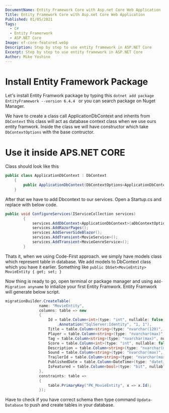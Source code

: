 ```yaml
---
DocumentName: Entity Framework Core with Asp.net Core Web Application
Title: Entity Framework Core with Asp.net Core Web Application
Published: 01/05/2021
Tags:
  - C#
  - Entity Framerwork
  - ASP.NET Core
Image: ef-core-featured.webp
Description: Step by step to use entity framework in ASP.NET Core
Excerpt: Step by step to use entity framework in ASP.NET Core
Author: Mike Yoshino
---
```

# Install Entity Framework Package

Let's install Entity Framwork package by typing this `dotnet add package EntityFramework --version 6.4.4 ` or you can search package on Nuget Manager.

We have to create a class call ApplicationDbContext and inherits from `DbContext` this class will act as database context class when we use ours entity framwork.
Inside the class we will have constructor which take `DbContextOptions` with the base contructor.

# Use it inside APS.NET CORE

Class should look like this 
```csharp
public class ApplicationDbContext : DbContext
    {
        public ApplicationDbContext(DbContextOptions<ApplicationDbContext> options) : base(options){}
    }
```

After that we have to add Dbcontext to our services. Open a Startup.cs and replace with below code.
```csharp
public void ConfigureServices(IServiceCollection services)
        {
            services.AddDbContext<ApplicationDbContext>(aDbContextOptionsBuilder => aDbContextOptionsBuilder.UseSqlServer(Configuration.GetConnectionString("DefaultConnection")));
            services.AddRazorPages();
            services.AddServerSideBlazor();
            services.AddTransient<MovieService>();
            services.AddTransient<MovieGenreService>();
        }
 ```

 Thats it, when we using Code-First approach. we simply have models class which represent table in database. We add models to DbContext class which you have it earlier.
 Something like `public DbSet<MovieEntity> MovieEntity { get; set; }` 



 Now thing is ready to go, open terminal or package manager and using `Add-Migration anyname` to intialize your first Entity Framwork.
 Entity Framwork will generate below script.

 ```csharp
 migrationBuilder.CreateTable(
                name: "MovieEntity",
                columns: table => new
                {
                    Id = table.Column<int>(type: "int", nullable: false)
                        .Annotation("SqlServer:Identity", "1, 1"),
                    Title = table.Column<string>(type: "nvarchar(120)", maxLength: 120, nullable: false),
                    Player = table.Column<string>(type: "nvarchar(max)", nullable: true),
                    Tag = table.Column<string>(type: "nvarchar(max)", nullable: true),
                    Score = table.Column<int>(type: "int", nullable: false),
                    Description = table.Column<string>(type: "nvarchar(max)", nullable: true),
                    Sound = table.Column<string>(type: "nvarchar(max)", nullable: true),
                    TrailerId = table.Column<string>(type: "nvarchar(max)", nullable: true),
                    PublishedDate = table.Column<DateTime>(type: "datetime2", nullable: false),
                    IsFeatured = table.Column<bool>(type: "bit", nullable: false)
                },
                constraints: table =>
                {
                    table.PrimaryKey("PK_MovieEntity", x => x.Id);
                });
```

Have to check if you have correct schema then type command `Updata-Database` to push and create tables in your database.

